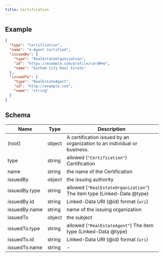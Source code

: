 ```yaml
---
title: Certification
---
```

## Example



```json
{
  "type": "Certification",
  "name": "e-Agent Certified",
  "issuedBy": {
    "type": "RealEstateOrganization",
    "id": "https://example.com/profile/card#me",
    "name": "Gotham City Real Estate"
  },
  "issuedTo": {
    "type": "RealEstateAgent",
    "id": "http://example.com",
    "name": "string"
  }
}
```

## Schema

| Name | Type | Description |
|---|---|---|
| (root) | object | A certification issued by an organization to an individual or business. |
| type | string | allowed (`"Certification"`) Certification |
| name | string | the name of the Certification |
| issuedBy | object | the issuing authority |
| issuedBy.type | string | allowed (`"RealEstateOrganization"`) The item type (Linked-Data @type) |
| issuedBy.id | string | Linked-Data URI (@id) format (`uri`) |
| issuedBy.name | string | name of the issuing organization |
| issuedTo | object | the subject |
| issuedTo.type | string | allowed (`"RealEstateAgent"`) The item type (Linked-Data @type) |
| issuedTo.id | string | Linked-Data URI (@id) format (`uri`) |
| issuedTo.name | string | - |

